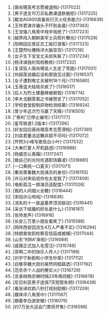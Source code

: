 
1. [唐尚珺高考志愿被退档]-[1317022]
1. [男子透支15万买私教课退款被拒]-[1317225]
1. [鲲龙AG600具备执行灭火任务能力]-[1316639]
1. [王传君演诈骗头子吓到金晨]-[1317363]
1. [王宝强八角笼中戏中戏绝了]-[1317223]
1. [越界闯入朝鲜美军士兵照片曝光]-[1317029]
1. [阳朔回应景区员工殴打游客]-[1317323]
1. [王楚然吐槽杨洋大脑空空]-[1317216]
1. [女子生下宝宝丈夫却失联了]-[1317234]
1. [杨洋演我的驾校教练]-[1317232]
1. [复读狂人唐尚珺说人生走了弯路]-[1317001]
1. [何超莲说婚后没和窦骁见过面]-[1316537]
1. [女子遭割喉丈夫被判18个月]-[1316580]
1. [玉骨遥大结局杀疯了]-[1316517]
1. [后人为烈士建墓碑被砸毁]-[1316774]
1. [李木戈翻答案之书被预言了]-[1317052]
1. [学校食堂胶制异物检测结果]-[1316924]
1. [曾少年这次竹马赢了天降]-[1316505]
1. [“泰利”已停止编号]-[1317177]
1. [星穹铁道1.2版本]-[1317296]
1. [好友回应唐尚珺高考志愿滑档]-[1317381]
1. [刘奕君董洁这舞非跳不可吗]-[1317072]
1. [怦然3小峰写歌告白小叶]-[1317532]
1. [大奉打更人开机路透]-[1316988]
1. [杨威否认离婚]-[1317247]
1. [做自己的光何欢遇职场霸凌]-[1316981]
1. [一口黄桃一口夏天]-[1317071]
1. [秦岚尊重魏大勋演员的身份]-[1316155]
1. [许沁对宋焰说你也太宠我了]-[1317409]
1. [电影孤注一掷演员适配度]-[1317026]
1. [我的人间烟火全糖]-[1316444]
1. [宋焰许沁吻戏]-[1316636]
1. [消失的十一层盗墓界顶流联动]-[1316441]
1. [采访下结婚的好处是什么]-[1316187]
1. [张帅发声]-[1316916]
1. [长安三万里小朋友看笑了]-[1315588]
1. [网传西安回流生4万人严重不实]-[1316294]
1. [特朗普收到检察官信函或被捕]-[1317044]
1. [山东“村BA”来啦]-[1316069]
1. [戚薇正式加入毛雪汪]-[1315749]
1. [茶啊二中的快乐人传人]-[1317199]
1. [刘宇宁新剧和小学生吵架]-[1317112]
1. [白敬亭魏大勋刘昊然同框路透]-[1317182]
1. [范丞丞个人战的梗实火]-[1316729]
1. [言承旭杨丞琳时隔23年再同框]-[1316678]
1. [尼日利亚男子连哭7天短暂失明]-[1316439]
1. [看张译欢颜八秒打戏别眨眼]-[1317209]
1. [媒体评八角笼中]-[1317067]
1. [跟着李白游安徽]-[1316079]
1. [约7万张大运会门票将开售]-[1316596]